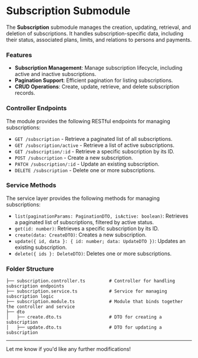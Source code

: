 # Subscription Submodule

The **Subscription** submodule manages the creation, updating, retrieval, and deletion of subscriptions. It handles subscription-specific data, including their status, associated plans, limits, and relations to persons and payments.

### Features

- **Subscription Management**: Manage subscription lifecycle, including active and inactive subscriptions.
- **Pagination Support**: Efficient pagination for listing subscriptions.
- **CRUD Operations**: Create, update, retrieve, and delete subscription records.

### Controller Endpoints

The module provides the following RESTful endpoints for managing subscriptions:

- `GET /subscription` - Retrieve a paginated list of all subscriptions.
- `GET /subscription/active` - Retrieve a list of active subscriptions.
- `GET /subscription/:id` - Retrieve a specific subscription by its ID.
- `POST /subscription` - Create a new subscription.
- `PATCH /subscription/:id` - Update an existing subscription.
- `DELETE /subscription` - Delete one or more subscriptions.

### Service Methods

The service layer provides the following methods for managing subscriptions:

- `list(paginationParams: PaginationDTO, isActive: boolean)`: Retrieves a paginated list of subscriptions, filtered by active status.
- `get(id: number)`: Retrieves a specific subscription by its ID.
- `create(data: CreateDTO)`: Creates a new subscription.
- `update({ id, data }: { id: number; data: UpdateDTO })`: Updates an existing subscription.
- `delete({ ids }: DeleteDTO)`: Deletes one or more subscriptions.

### Folder Structure

```plaintext
├── subscription.controller.ts         # Controller for handling subscription endpoints
├── subscription.service.ts            # Service for managing subscription logic
├── subscription.module.ts             # Module that binds together the controller and service
├── dto
│   ├── create.dto.ts                  # DTO for creating a subscription
│   ├── update.dto.ts                  # DTO for updating a subscription
```

---

Let me know if you'd like any further modifications!
